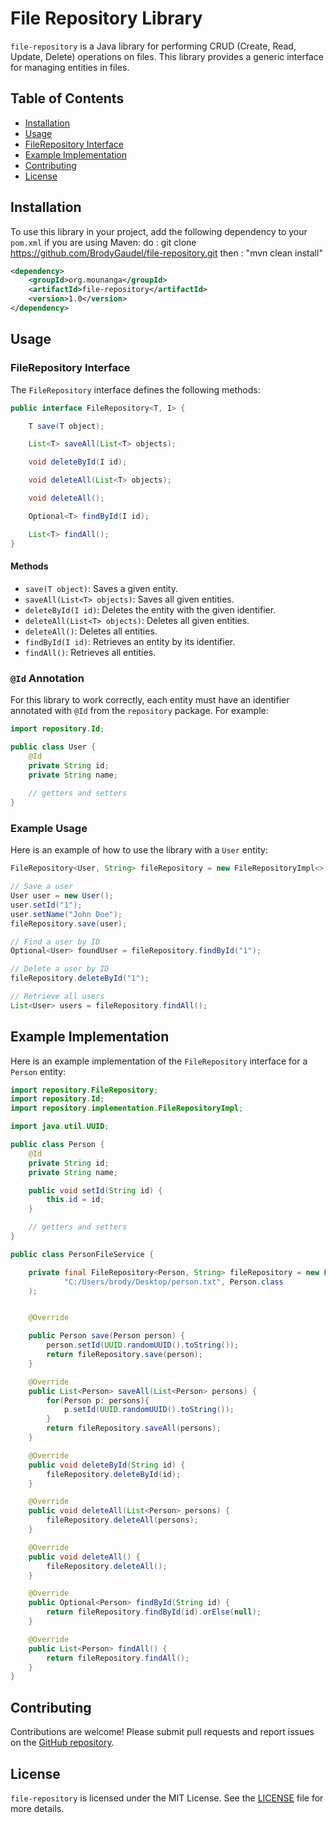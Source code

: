 # File Repository Library

`file-repository` is a Java library for performing CRUD (Create, Read, Update, Delete) operations on files. This library provides a generic interface for managing entities in files.

## Table of Contents

- [Installation](#installation)
- [Usage](#usage)
- [FileRepository Interface](#filerepository-interface)
- [Example Implementation](#example-implementation)
- [Contributing](#contributing)
- [License](#license)

## Installation

To use this library in your project, add the following dependency to your `pom.xml` if you are using Maven:
do : git clone https://github.com/BrodyGaudel/file-repository.git 
then : "mvn clean install"

```xml
<dependency>
    <groupId>org.mounanga</groupId>
    <artifactId>file-repository</artifactId>
    <version>1.0</version>
</dependency>
```

## Usage

### FileRepository Interface

The `FileRepository` interface defines the following methods:

```java
public interface FileRepository<T, I> {

    T save(T object);

    List<T> saveAll(List<T> objects);

    void deleteById(I id);

    void deleteAll(List<T> objects);

    void deleteAll();

    Optional<T> findById(I id);

    List<T> findAll();
}
```

#### Methods

- `save(T object)`: Saves a given entity.
- `saveAll(List<T> objects)`: Saves all given entities.
- `deleteById(I id)`: Deletes the entity with the given identifier.
- `deleteAll(List<T> objects)`: Deletes all given entities.
- `deleteAll()`: Deletes all entities.
- `findById(I id)`: Retrieves an entity by its identifier.
- `findAll()`: Retrieves all entities.

### `@Id` Annotation

For this library to work correctly, each entity must have an identifier annotated with `@Id` from the `repository` package. For example:

```java
import repository.Id;

public class User {
    @Id
    private String id;
    private String name;
    
    // getters and setters
}
```

### Example Usage

Here is an example of how to use the library with a `User` entity:

```java
FileRepository<User, String> fileRepository = new FileRepositoryImpl<>("C:/Users/user.txt", User.class);

// Save a user
User user = new User();
user.setId("1");
user.setName("John Doe");
fileRepository.save(user);

// Find a user by ID
Optional<User> foundUser = fileRepository.findById("1");

// Delete a user by ID
fileRepository.deleteById("1");

// Retrieve all users
List<User> users = fileRepository.findAll();
```

## Example Implementation

Here is an example implementation of the `FileRepository` interface for a `Person` entity:

```java
import repository.FileRepository;
import repository.Id;
import repository.implementation.FileRepositoryImpl;

import java.util.UUID;

public class Person {
    @Id
    private String id;
    private String name;

    public void setId(String id) {
        this.id = id;
    }

    // getters and setters
}

public class PersonFileService {

    private final FileRepository<Person, String> fileRepository = new FileRepositoryImpl<>(
            "C:/Users/brody/Desktop/person.txt", Person.class
    );


    @Override

    public Person save(Person person) {
        person.setId(UUID.randomUUID().toString());
        return fileRepository.save(person);
    }

    @Override
    public List<Person> saveAll(List<Person> persons) {
        for(Person p: persons){
            p.setId(UUID.randomUUID().toString());
        }
        return fileRepository.saveAll(persons);
    }

    @Override
    public void deleteById(String id) {
        fileRepository.deleteById(id);
    }

    @Override
    public void deleteAll(List<Person> persons) {
        fileRepository.deleteAll(persons);
    }

    @Override
    public void deleteAll() {
        fileRepository.deleteAll();
    }

    @Override
    public Optional<Person> findById(String id) {
        return fileRepository.findById(id).orElse(null);
    }

    @Override
    public List<Person> findAll() {
        return fileRepository.findAll();
    }
}
```

## Contributing

Contributions are welcome! Please submit pull requests and report issues on the [GitHub repository](https://github.com/BrodyGaudel/file-repository).

## License

`file-repository` is licensed under the MIT License. See the [LICENSE](LICENSE) file for more details.
```